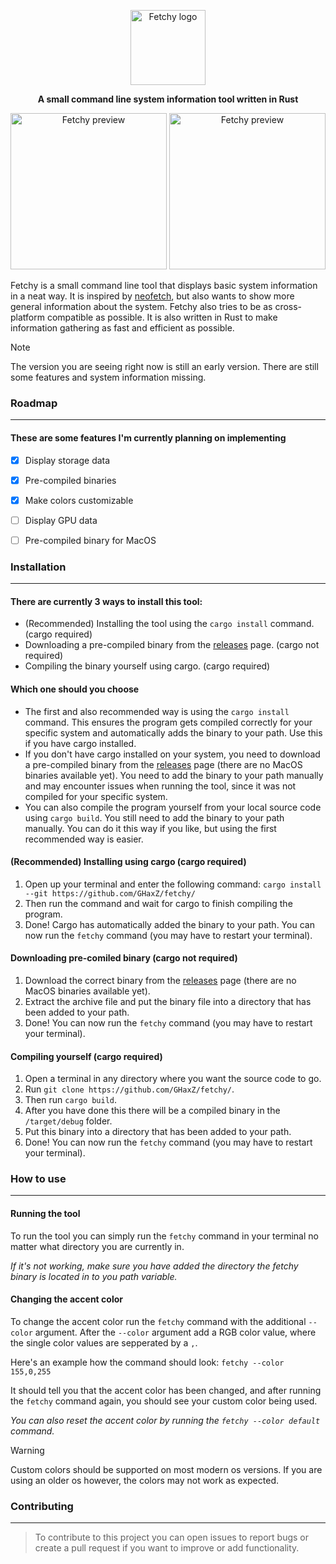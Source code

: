 <dl>
  <p align="center"><img height="120" src="https://github.com/GHaxZ/fetchy/blob/master/imgs/logo.png" alt="Fetchy logo"></p>
  <p align="center"><b>A small command line system information tool written in Rust</b></p>
  
  <div align="center">
    <img height="250" src="https://github.com/GHaxZ/fetchy/blob/master/imgs/preview.png" alt="Fetchy preview">
    <img height="250" src="https://github.com/GHaxZ/fetchy/blob/master/imgs/preview2.png" alt="Fetchy preview">
  </div>
</dl>

Fetchy is a small command line tool that displays basic system information in a neat way.
It is inspired by <a href="https://github.com/dylanaraps/neofetch">neofetch</a>, but also wants to show more general information about the system. 
Fetchy also tries to be as cross-platform compatible as possible.
It is also written in Rust to make information gathering as fast and efficient as possible.


> [!NOTE]
> The version you are seeing right now is still an early version. There are still some features and system information missing.

### Roadmap
---
#### These are some features I'm currently planning on implementing

- [x] Display storage data
- [x] Pre-compiled binaries
- [x] Make colors customizable
- [ ] Display GPU data
- [ ] Pre-compiled binary for MacOS


### Installation
---
#### There are currently 3 ways to install this tool:
- (Recommended) Installing the tool using the `cargo install` command. (cargo required)
- Downloading a pre-compiled binary from the [releases](https://github.com/GHaxZ/fetchy/releases) page. (cargo not required)
- Compiling the binary yourself using cargo. (cargo required)

#### Which one should you choose
- The first and also recommended way is using the `cargo install` command. This ensures the program gets compiled correctly for your specific system and automatically adds the binary to your path. Use this if you have cargo installed.
- If you don't have cargo installed on your system, you need to download a pre-compiled binary from the [releases](https://github.com/GHaxZ/fetchy/releases) page (there are no MacOS binaries available yet). You need to add the binary to your path manually and may encounter issues when running the tool, since it was not compiled for your specific system.
- You can also compile the program yourself from your local source code using `cargo build`. You still need to add the binary to your path manually. You can do it this way if you like, but using the first recommended way is easier.

#### (Recommended) Installing using cargo (cargo required)
1. Open up your terminal and enter the following command: `cargo install --git https://github.com/GHaxZ/fetchy/`
2. Then run the command and wait for cargo to finish compiling the program.
3. Done! Cargo has automatically added the binary to your path. You can now run the `fetchy` command (you may have to restart your terminal).

#### Downloading pre-comiled binary (cargo not required)
1. Download the correct binary from the [releases](https://github.com/GHaxZ/fetchy/releases) page (there are no MacOS binaries available yet).
2. Extract the archive file and put the binary file into a directory that has been added to your path.
3. Done! You can now run the `fetchy` command (you may have to restart your terminal).

#### Compiling yourself (cargo required)
1. Open a terminal in any directory where you want the source code to go.
2. Run `git clone https://github.com/GHaxZ/fetchy/`.
3. Then run `cargo build`.
4. After you have done this there will be a compiled binary in the `/target/debug` folder.
5. Put this binary into a directory that has been added to your path.
6. Done! You can now run the `fetchy` command (you may have to restart your terminal).


### How to use
---
#### Running the tool
To run the tool you can simply run the `fetchy` command in your terminal no matter what directory you are currently in.

_If it's not working, make sure you have added the directory the fetchy binary is located in to you path variable._



#### Changing the accent color
To change the accent color run the `fetchy` command with the additional `--color` argument. After the `--color` argument add a RGB color value, where the single color values are sepperated by a `,`.

Here's an example how the command should look: `fetchy --color 155,0,255`

It should tell you that the accent color has been changed, and after running the `fetchy` command again, you should see your custom color being used.

_You can also reset the accent color by running the `fetchy --color default` command._

> [!WARNING]
> Custom colors should be supported on most modern os versions. If you are using an older os however, the colors may not work as expected.

### Contributing
---
> To contribute to this project you can open issues to report bugs or create a pull request if you want to improve or add functionality.

